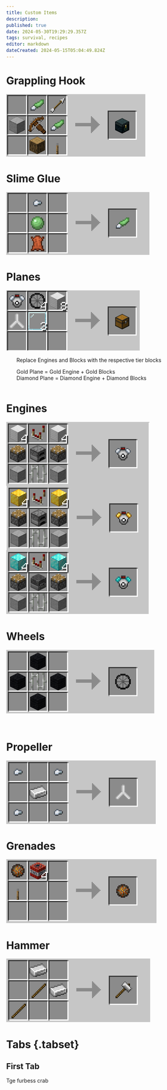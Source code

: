```yaml
---
title: Custom Items
description: 
published: true
date: 2024-05-30T19:29:29.357Z
tags: survival, recipes
editor: markdown
dateCreated: 2024-05-15T05:04:49.824Z
---
```


# Grappling Hook

![](/grapplingrecipe.png)

# Slime Glue

![](/slimegluerecipe.png)

# Planes

![](/planerecipes.png)

       Replace Engines and Blocks with the respective tier blocks  
  
       Gold Plane = Gold Engine + Gold Blocks  
       Diamond Plane = Diamond Engine + Diamond Blocks  
 

# Engines

![](/allenginerecipes.png)

# Wheels

![](/wheelrecipe.png)


  
 

# Propeller

![](/propellerrecipe.png)

# Grenades

![](/grenaderecipe.png)

# Hammer

![](/hammerrecipe.png)


# Tabs {.tabset}
## First Tab

Tge furbess crab